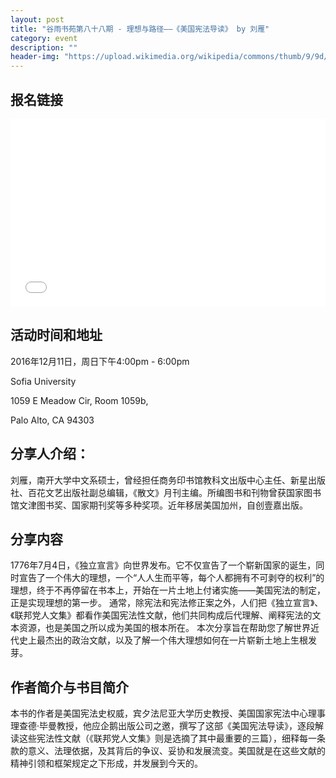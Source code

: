 ```yaml
---
layout: post
title: "谷雨书苑第八十八期 - 理想与路径——《美国宪法导读》 by 刘雁"
category: event
description: ""
header-img: "https://upload.wikimedia.org/wikipedia/commons/thumb/9/9d/Scene_at_the_Signing_of_the_Constitution_of_the_United_States.jpg/800px-Scene_at_the_Signing_of_the_Constitution_of_the_United_States.jpg"
---
```


## 报名链接
<div style="width:100%; text-align:left;" ><iframe src="//eventbrite.com/tickets-external?eid=30057456662&ref=etckt" frameborder="0" height="300" width="100%" vspace="0" hspace="0" marginheight="5" marginwidth="5" scrolling="auto" allowtransparency="true"></iframe></div>

## 活动时间和地址
2016年12月11日，周日下午4:00pm - 6:00pm

Sofia University 

1059 E Meadow Cir, Room 1059b,

Palo Alto, CA 94303

## 分享人介绍：
刘雁，南开大学中文系硕士，曾经担任商务印书馆教科文出版中心主任、新星出版社、百花文艺出版社副总编辑，《散文》月刊主编。所编图书和刊物曾获国家图书馆文津图书奖、国家期刊奖等多种奖项。近年移居美国加州，自创壹嘉出版。

## 分享内容
1776年7月4日，《独立宣言》向世界发布。它不仅宣告了一个崭新国家的诞生，同时宣告了一个伟大的理想，一个“人人生而平等，每个人都拥有不可剥夺的权利”的理想，终于不再停留在书本上，开始在一片土地上付诸实施——美国宪法的制定，正是实现理想的第一步。
通常，除宪法和宪法修正案之外，人们把《独立宣言》、《联邦党人文集》都看作美国宪法性文献，他们共同构成后代理解、阐释宪法的文本资源，也是美国之所以成为美国的根本所在。
本次分享旨在帮助您了解世界近代史上最杰出的政治文献，以及了解一个伟大理想如何在一片崭新土地上生根发芽。

## 作者简介与书目简介
本书的作者是美国宪法史权威，宾夕法尼亚大学历史教授、美国国家宪法中心理事理查德·毕曼教授，他应企鹅出版公司之邀，撰写了这部《美国宪法导读》，逐段解读这些宪法性文献（《联邦党人文集》则是选摘了其中最重要的三篇），细释每一条款的意义、法理依据，及其背后的争议、妥协和发展流变。美国就是在这些文献的精神引领和框架规定之下形成，并发展到今天的。
